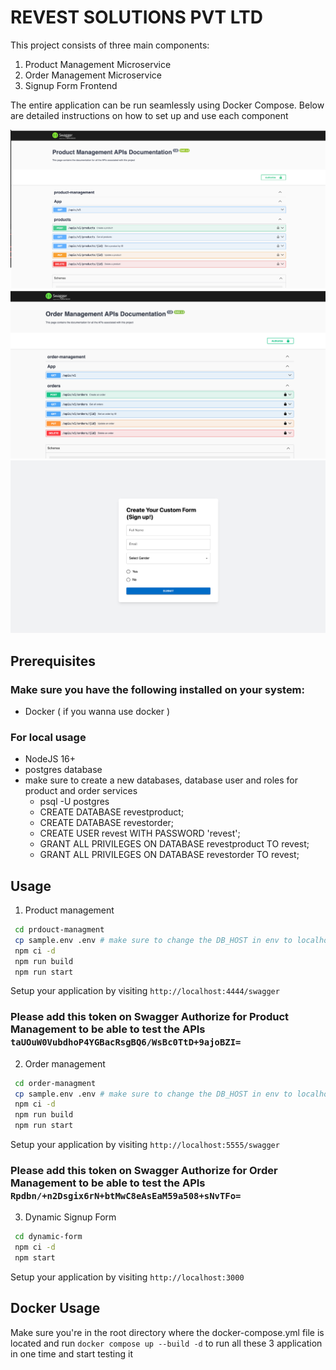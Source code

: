 # REVEST SOLUTIONS PVT LTD

This project consists of three main components:

1. Product Management Microservice
2. Order Management Microservice
3. Signup Form Frontend

The entire application can be run seamlessly using Docker Compose. Below are detailed instructions on how to set up and use each component


![alt text](https://github.com/Mohammedalduraidi/revest-assignement/blob/master/product-managment-swagger.png?raw=true)
![alt text](https://github.com/Mohammedalduraidi/revest-assignement/blob/master/order-management-swagger.png?raw=true)
![alt text](https://github.com/Mohammedalduraidi/revest-assignement/blob/master/signup-form.png?raw=true)



## Prerequisites
 ### Make sure you have the following installed on your system:
 - Docker ( if you wanna use docker )
### For local usage
 - NodeJS 16+
 - postgres database
 - make sure to create a new databases, database user and roles for product and order services 
   * psql -U postgres
   * CREATE DATABASE revestproduct;
   * CREATE DATABASE revestorder;
   * CREATE USER revest WITH PASSWORD 'revest';
   * GRANT ALL PRIVILEGES ON DATABASE revestproduct TO revest;
   * GRANT ALL PRIVILEGES ON DATABASE revestorder TO revest;

## Usage
 1. Product management
  ```bash
   cd prdouct-managment
   cp sample.env .env # make sure to change the DB_HOST in env to localhost if you're running it locally
   npm ci -d 
   npm run build
   npm run start
   ```
Setup your application by visiting `http://localhost:4444/swagger`

### Please add this token on Swagger Authorize for Product Management to be able to test the APIs  ```taUOuW0VubdhoP4YGBacRsgBQ6/WsBc0TtD+9ajoBZI=```


2. Order management
  ```bash
   cd order-managment
   cp sample.env .env # make sure to change the DB_HOST in env to localhost if you're running it locally
   npm ci -d 
   npm run build
   npm run start
   ```
Setup your application by visiting `http://localhost:5555/swagger`

### Please add this token on Swagger Authorize for Order Management to be able to test the APIs ```Rpdbn/+n2Dsgix6rN+btMwC8eAsEaM59a508+sNvTFo=```

3. Dynamic Signup Form
  ```bash
   cd dynamic-form
   npm ci -d 
   npm start
   ```  
Setup your application by visiting `http://localhost:3000`


## Docker Usage
Make sure you're in the root directory where the docker-compose.yml file is located and run ```docker compose up --build -d``` to run all these 3 application in one time and start testing it